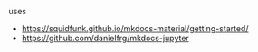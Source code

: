 

uses
- https://squidfunk.github.io/mkdocs-material/getting-started/
- https://github.com/danielfrg/mkdocs-jupyter

